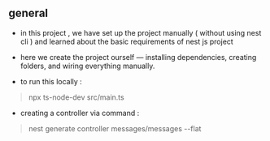 ## general

- in this project , we have set up the project manually ( without using nest cli )
and learned about the basic requirements of nest js project
- here we create the project ourself — installing dependencies, creating folders, and wiring everything manually.

- to run this locally :
> npx ts-node-dev src/main.ts

- creating a controller via command :
> nest generate controller messages/messages --flat
